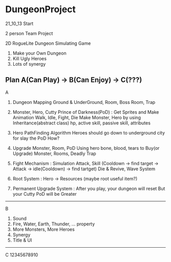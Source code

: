 # DungeonProject
21_10_13 Start

2 person Team Project

2D RogueLite Dungeon Simulating Game
1. Make your Own Dungeon
2. Kill Ugly Heroes
3. Lots of synergy

Plan
A(Can Play) -> B(Can Enjoy) -> C(???)
---------------------------
A

1. Dungeon Mapping
  Ground & UnderGround, Room, Boss Room, Trap 

2. Monster, Hero, Cutty Prince of Darkness(PoD) : Get Sprites and Make Animation
  Walk, Idle, Fight, Die
  Make Monster, Hero by using Inheritance(abstract class)
  hp, active skill, passive skill, attributes 

3. Hero PathFinding Algorithm
  Heroes should go down to underground city for slay the PoD
  How? 
  
4. Upgrade Monster, Room, PoD
  Using hero bone, blood, tears to Buy(or Upgrade) Monster, Rooms, Deadly Trap
  
5. Fight Mechanism : Simulation
  Attack, Skill (Cooldown -> find target -> Attack -> idle(Cooldown) -> find tartget)
  Die & Revive, Wave System
  
6. Root System : 
  Hero -> Resources (maybe root useful item?)
  
7. Permanent Upgrade System : 
  After you play, your dungeon will reset But your Cutty PoD will be Greater

---------------------------
B

1. Sound
2. Fire, Water, Earth, Thunder, ... property
3. More Monsters, More Heroes
4. Synergy
5. Title & UI

---------------------------
C
12345678910

